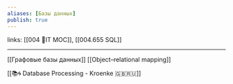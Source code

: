 ```yaml
---
aliases: [Базы данных]
publish: true
---
```

links: [[004 🧿IT MOC]], [[004.655 SQL]]

---

[[Графовые базы данных]]
[[Object–relational mapping]]

[[📚🌀 Database Processing - Kroenke 🇬🇧🇷🇺]]